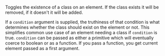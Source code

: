 Toggles the existence of a class on an element. If the class exists it will be removed, if it doesn't it will be added. 

If a `condition` argument is supplied, the truthiness of that condition is what determines whether the class should exist on the element or not. This simplifies common use case of an element needing a class if `condition` is true. `condition` can be passed as either a primitive which will eventually coerce to boolean or as a function. If you pass a function, you get current element passed as a first argument.
